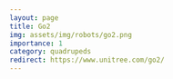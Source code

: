 ```yaml
---
layout: page
title: Go2
img: assets/img/robots/go2.png
importance: 1
category: quadrupeds
redirect: https://www.unitree.com/go2/
---
```

